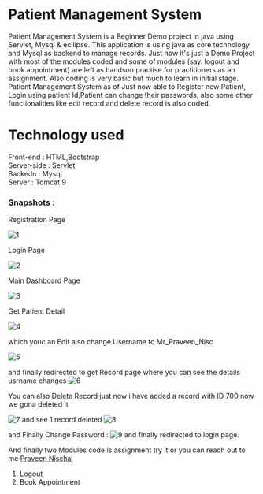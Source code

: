 <h1> Patient Management System</h1>
Patient Management System is a Beginner Demo project in java using Servlet, Mysql & ecllipse. This application is using java as core technology and Mysql as backend to manage records. Just now it's just  a Demo Project with most of the modules coded and some of modules (say. logout and book appointment) are left as handson practise for practitioners as an assignment. Also coding is very basic but much to learn in initial stage.
Patient Management System as of Just now able to Register new Patient, Login using patient Id,Patient can change their passwords, also  some other functionalities like edit record and delete record is also coded. 


<h1> Technology used </h1>
Front-end : HTML,Bootstrap <br>
Server-side : Servlet <br>
Backedn : Mysql <br>
Server : Tomcat 9 <br>

<h3> Snapshots :</h3>
Registration Page

![1](https://github.com/Praveen-nischal4/PatientManagementSystem/assets/113875949/fd649e82-a4bc-45af-b2f7-ff540dff4faf)

Login Page

![2](https://github.com/Praveen-nischal4/PatientManagementSystem/assets/113875949/5d5adfec-a48e-4e2d-843e-2b5490cd2927)

Main Dashboard Page

![3](https://github.com/Praveen-nischal4/PatientManagementSystem/assets/113875949/3a3abaeb-9c65-4878-ab58-19c99872a9fd)

Get Patient Detail 

![4](https://github.com/Praveen-nischal4/PatientManagementSystem/assets/113875949/76bd79db-1b87-496c-8bfe-5a1f809f33c4)

which youc an Edit also  change Username to Mr_Praveen_Nisc

![5](https://github.com/Praveen-nischal4/PatientManagementSystem/assets/113875949/6c14aad6-6066-4493-8096-72961f5dcbd6)

and finally redirected to get Record page where you can see the details usrname changes
![6](https://github.com/Praveen-nischal4/PatientManagementSystem/assets/113875949/c3f65139-0cbc-4e9d-8805-fa7d25a2b7e4)

You can also Delete Record
just now i have added a record with ID 700 
now we gona deleted it 


![7](https://github.com/Praveen-nischal4/PatientManagementSystem/assets/113875949/5e6ed925-d6f2-4f24-829b-f95f827d42db)
and see 1 record deleted 
![8](https://github.com/Praveen-nischal4/PatientManagementSystem/assets/113875949/1cc4fad6-d4ff-4dec-afe6-460fb26db2f7)

and Finally Change Password :
![9](https://github.com/Praveen-nischal4/PatientManagementSystem/assets/113875949/9d813dcd-2027-4fa2-959b-e18c0d509b97)
and finally redirected to login page.

And finally two Modules code is assignment try it or you can reach out to me 
[Praveen Nischal](https://www.praveennischal.com/)
<ol>
  <li> Logout</li>
  <li> Book Appointment </li>
</ol>
